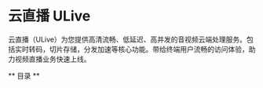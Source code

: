 # 云直播 ULive

云直播（ULive）为您提供高清流畅、低延迟、高并发的音视频云端处理服务。包括实时转码，切片存储，分发加速等核心功能。带给终端用户流畅的访问体验，助力视频直播业务快速上线。

** 目录 **


